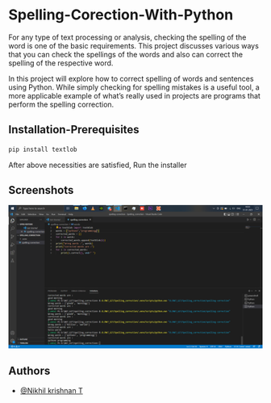 # Spelling-Corection-With-Python

For any type of text processing or analysis, checking the spelling of the word is one of the basic requirements. This project discusses various ways that you can check the spellings of the words and also can correct the spelling of the respective word.


In this project  will explore how to correct spelling of words and sentences using Python. While simply checking for spelling mistakes is a useful tool, a more applicable example of what’s really used in projects are programs that perform the spelling correction.





## Installation-Prerequisites

```bash 
pip install textlob
```




After above necessities are satisfied, Run the installer
## Screenshots

![App Screenshot](https://github.com/Nikhil-Krishnan-T/Spelling-Corection-With-Python/blob/main/Result/Screenshot%202023-01-31%20103355.png)


## Authors

- [@Nikhil krishnan T](https://github.com/Nikhil-Krishnan-T)

